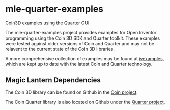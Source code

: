 # mle-quarter-examples
Coin3D examples using the Quarter GUI

The mle-quarter-examples project provides examples for Open Inventor programming using the Coin 3D SDK and Quarter toolkit.
These examples were tested against older versions of Coin and Quarter and may not be relavent to the current state of the
Coin 3D libraries.

A more comprehensive collection of examples may be found at [ivexamples](https://github.com/coin3d/ivexamples), which
are kept up to date with the latest Coin and Quarter technology.

## Magic Lantern Dependencies
The Coin 3D library can be found on Github in the [Coin project](https://github.com/coin3d/coin).

The Coin Quarter library is also located on Github under the [Quarter project](https://github.com/coin3d/quarter).
